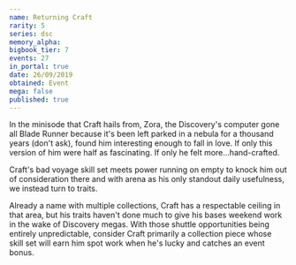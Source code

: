 ```yaml
---
name: Returning Craft
rarity: 5
series: dsc
memory_alpha:
bigbook_tier: 7
events: 27
in_portal: true
date: 26/09/2019
obtained: Event
mega: false
published: true
---
```


In the minisode that Craft hails from, Zora, the Discovery's computer gone all Blade Runner because it's been left parked in a nebula for a thousand years (don't ask), found him interesting enough to fall in love. If only this version of him were half as fascinating. If only he felt more...hand-crafted.

Craft's bad voyage skill set meets power running on empty to knock him out of consideration there and with arena as his only standout daily usefulness, we instead turn to traits. 

Already a name with multiple collections, Craft has a respectable ceiling in that area, but his traits haven't done much to give his bases weekend work in the wake of Discovery megas. With those shuttle opportunities being entirely unpredictable, consider Craft primarily a collection piece whose skill set will earn him spot work when he's lucky and catches an event bonus.
